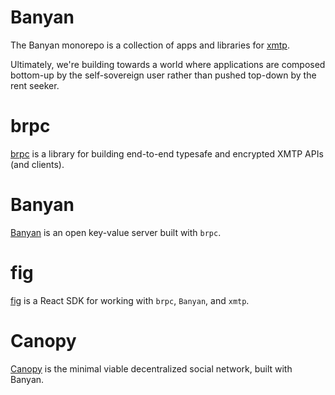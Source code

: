 # Banyan

The Banyan monorepo is a collection of apps and libraries for [xmtp](https://xmtp.org).

Ultimately, we're building towards a world where applications are composed bottom-up by the self-sovereign user rather than pushed top-down by the rent seeker.

# brpc

[brpc](./packages/brpc/) is a library for building end-to-end typesafe and
encrypted XMTP APIs (and clients).

# Banyan

[Banyan](./apps/banyan/) is an open key-value server built with `brpc`.

# fig

[fig](./packages/fig) is a React SDK for working with `brpc`, `Banyan`, and `xmtp`.

# Canopy

[Canopy](./apps/canopy/) is the minimal viable decentralized social network, built with Banyan.